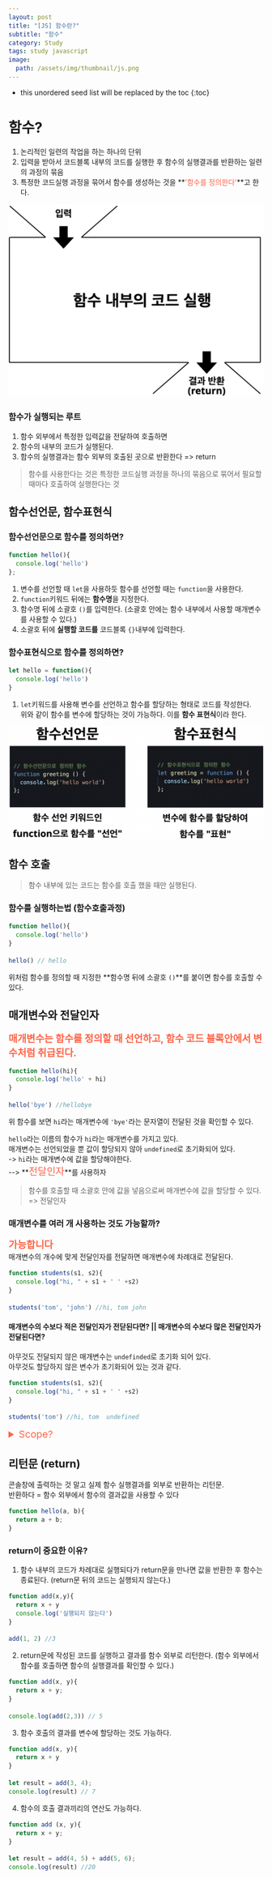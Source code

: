 ```yaml
---
layout: post
title: "[JS] 함수란?"
subtitle: "함수"
category: Study
tags: study javascript
image:
  path: /assets/img/thumbnail/js.png
---
```


* this unordered seed list will be replaced by the toc
{:toc}

<!--more-->

# 함수?
1. 논리적인 일련의 작업을 하는 하나의 단위  
2. 입력을 받아서 코드블록 내부의 코드를 실행한 후 함수의 실행결과를 반환하는 일련의 과정의 묶음
3. 특정한 코드실행 과정을 묶어서 함수를 생성하는 것을 **<span style="color: tomato">'함수를 정의한다'</span>**고 한다.

![function](/assets/img/2023-01-04/function.png)

### 함수가 실행되는 루트

1. 함수 외부에서 특정한 입력값을 전달하여 호출하면
2. 함수의 내부의 코드가 실행된다.
3. 함수의 실행결과는 함수 외부의 호출된 곳으로 반환한다 => return

>함수를 사용한다는 것은 특정한 코드실행 과정을 하나의 묶음으로 묶어서 필요할 때마다 호출하여 실행한다는 것

## 함수선언문, 함수표현식
### 함수선언문으로 함수를 정의하면?
```JavaScript
function hello(){
  console.log('hello')
};
```
1. 변수를 선언할 때 `let`을 사용하듯 함수를 선언할 때는 `function`을 사용한다.
2. `function`키워드 뒤에는 **함수명**을 지정한다.
3. 함수명 뒤에 소괄호 `()`를 입력한다. (소괄호 안에는 함수 내부에서 사용할 매개변수를 사용할 수 있다.)
4. 소괄호 뒤에 **실행할 코드를** 코드블록 `{}`내부에 입력한다.

### 함수표현식으로 함수를 정의하면?
```JavaScript
let hello = function(){
  console.log('hello')
}
```
1. `let`키워드를 사용해 변수를 선언하고 함수를 할당하는 형태로 코드를 작성한다.  
위와 같이 함수를 변수에 할당하는 것이 가능하다. 이를 **함수 표현식**이라 한다.

![function2](../../../assets/img/2023-01-04/function2.png)


## 함수 호출
>함수 내부에 있는 코드는 함수를 호출 했을 때만 실행된다. 

### 함수를 실행하는법 (함수호출과정)
```JavaScript
function hello(){
  console.log('hello')
}

hello() // hello
```

위처럼 함수를 정의할 때 지정한 **함수명 뒤에 소괄호 `()`**를 붙이면 함수를 호출할 수 있다.  


## 매개변수와 전달인자

**<span style="color: tomato; font-size: 1.2rem">매개변수는 함수를 정의할 때 선언하고, 함수 코드 블록안에서 변수처럼 취급된다.</span>**

```JavaScript
function hello(hi){
  console.log('hello' + hi)
}

hello('bye') //hellobye
```
위 함수를 보면 `hi`라는 매개변수에 `'bye'`라는 문자열이 전달된 것을 확인할 수 있다.  


`hello`라는 이름의 함수가 `hi`라는 매개변수를 가지고 있다.  
매개변수는 선언되었을 뿐 값이 할당되지 않아 `undefined`로 초기화되어 있다.  
-> `hi`라는 매개변수에 값을 할당해야한다.  
--> **<span style="color: tomato; font-size: 1.2rem">전달인자</span>**를 사용하자  


>함수를 호출할 때 소괄호 안에 값을 넣음으로써 매개변수에 값을 할당할 수 있다. => 전달인자


### 매개변수를 여러 개 사용하는 것도 가능할까?
**<span style="color: tomato; font-size: 1.2rem">가능합니다</span>**  
매개변수의 개수에 맞게 전달인자를 전달하면 매개변수에 차례대로 전달된다.  
```JavaScript
function students(s1, s2){
  console.log("hi, " + s1 + ' ' +s2)
}

students('tom', 'john') //hi, tom john
```

#### 매개변수의 수보다 적은 전달인자가 전닫된다면? || 매개변수의 수보다 많은 전달인자가 전달된다면?
아무것도 전달되지 않은 매개변수는 `undefinded`로 초기화 되어 있다.  
아무것도 할당하지 않은 변수가 초기화되어 있는 것과 같다.  

```JavaScript
function students(s1, s2){
  console.log("hi, " + s1 + ' ' +s2)
}

students('tom') //hi, tom  undefined
```

<details>
<summary style="color: tomato; font-size: 1.2rem">Scope?</summary>
<div markdown="1">

>변수가 유효한 범위를 스코프(SCOPE)라 한다.

**매개변수는 함수 내부에서만 사용이 가능하다.  
함수 내부에서 선언한 변수도 함수 내부에서만 사용이 가능하다.**  

<span style="color: tomato; font-size: 1.2rem">매개변수와 함수 내부에서 선언한 변수는 자신이 선언된 위치에 따라 유효범위가 결정된다.</span>  


```JavaScript
function hello(fine){
  let good = 'morning';
}

console.log(fine) 
//Uncaught ReferenceError: fine is not defined
console.log(good)
//Uncaught ReferenceError: good is not defined
```

</div>
</details>


## 리턴문 (return)
콘솔창에 출력하는 것 말고 실제 함수 실행결과를 외부로 반환하는 리턴문.  
반환하다 = 함수 외부에서 함수의 결과값을 사용할 수 있다

```JavaScript
function hello(a, b){
  return a + b; 
}
```

### return이 중요한 이유?
1. 함수 내부의 코드가 차례대로 실행되다가 return문을 만나면 값을 반환한 후 함수는 종료된다. (return문 뒤의 코드는 실행되지 않는다.)
```JavaScript
function add(x,y){
  return x + y
  console.log('실행되지 않는다')
}

add(1, 2) //3
```

2. return문에 작성된 코드를 실행하고 결과를 함수 외부로 리턴한다. (함수 외부에서 함수를 호출하면 함수의 실행결과를 확인할 수 있다.)
```JavaScript
function add(x, y){
  return x + y;
}

console.log(add(2,3)) // 5
```

3. 함수 호출의 결과를 변수에 할당하는 것도 가능하다.
```JavaScript
function add(x, y){
  return x + y
}

let result = add(3, 4);
console.log(result) // 7
```

4. 함수의 호출 결과끼리의 연산도 가능하다.
```JavaScript
function add (x, y){
  return x + y;
}

let result = add(4, 5) + add(5, 6);
console.log(result) //20
```